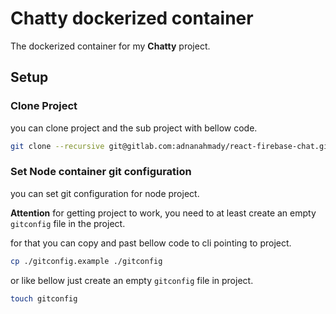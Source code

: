 # Chatty dockerized container

The dockerized container for my ****Chatty**** project.

## Setup

### Clone Project

you can clone project and the sub project with bellow code.

```bash
git clone --recursive git@gitlab.com:adnanahmady/react-firebase-chat.git
```

### Set Node container git configuration

you can set git configuration for node project.

****Attention****
for getting project to work, you need to at least create an empty `gitconfig` file in the project.

for that you can copy and past bellow code to cli pointing to project.

```bash
cp ./gitconfig.example ./gitconfig
```

or like bellow just create an empty `gitconfig` file in project.

```bash
touch gitconfig
```
